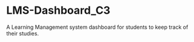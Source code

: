 # LMS-Dashboard_C3
A Learning Management system dashboard for students to keep track of their studies.
<!-- Overview
You have to create a Dashboard that contains Upcoming lessons tab, Tasks tab , Leader board , My courses , Some Analytic Graphs ,  Timetable and Homework Progress.  Proper Layout PDF and Some Sample Designs will be attached. 
No need of any API just hard-code dummy data.
Don’t use react or any other frontend framework.
Documentation
•	Proper documentation of whatever libraries are used should be mentioned in a README file on the repo.
•	Include the steps to run the project as well
Submission Guidelines
•	Code should properly be committed to the Git repository, then push to project to a public GitHub Repository and provide us with the link to it
•	Do not upload zip files to the GitHub repository and submit the links to it.
•	Try to deploy it somewhere like firebase or github or any other domain you have and submit that URL as well (IMPORTANT)
Submission Deadline: 2 Days (20th May, 2021 - 6 pm)

You have to submit your responses on this google form - 
https://forms.gle/vyduB5K8REEUZnRB7
10:07 AM
Kindly note that it should have a beautiful and user friendly UI with good responsiveness. If you are not able to achieve both, then try to do your best and submit it in 2 days. -->